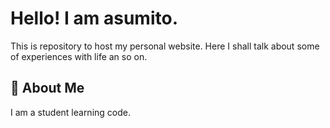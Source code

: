 
# Hello! I am asumito.

This is repository to host my personal website. Here I shall talk about some of experiences with life an so on.

## 🚀 About Me
I am a student learning code.


